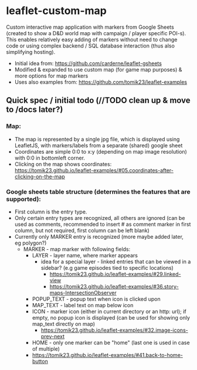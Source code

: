 # leaflet-custom-map
Custom interactive map application with markers from Google Sheets (created to show a D&D world map with campaign / player specific POI-s).
This enables relatively easy adding of markers without need to change code or using complex backend / SQL database interaction (thus also simplifying hosting).

- Initial idea from: https://github.com/carderne/leaflet-gsheets
- Modified & expanded to use custom map (for game map purposes) & more options for map markers
- Uses also examples from: https://github.com/tomik23/leaflet-examples

## Quick spec / initial todo (//TODO clean up & move to /docs later?)

### Map:
- The map is represented by a single jpg file, which is displayed using LeafletJS, with markers/labels from a separate (shared) google sheet
- Coordinates are simple 0:0 to x:y (depending on map image resolution) with 0:0 in bottomleft corner.
- Clicking on the map shows coordinates: https://tomik23.github.io/leaflet-examples/#05.coordinates-after-clicking-on-the-map

### Google sheets table structure (determines the features that are supported):
- First column is the entry type.
- Only certain entry types are recognized, all others are ignored (can be used as comments, recommended to insert # as comment marker in first column, but not required, first column can be left blank)
- Currently only MARKER entry is recognized (more maybe added later, eg polygon?)
	- MARKER - map marker with following fields:
		- LAYER - layer name, where marker appears
			- idea for a special layer - linked entries that can be viewed in a sidebar? (e.g game episodes tied to specific locations)
				- https://tomik23.github.io/leaflet-examples/#29.linked-view
				- https://tomik23.github.io/leaflet-examples/#36.story-maps-IntersectionObserver
		- POPUP_TEXT - popup text when icon is clicked upon
		- MAP_TEXT - label text on map below icon
		- ICON - marker icon (either in current directory or an http: url); if empty, no popup icon is displayed (can be used for showing only map_text directly on map)
			- https://tomik23.github.io/leaflet-examples/#32.image-icons-prev-next
		- HOME - only one marker can be "home" (last one is used in case of multiple)
		- https://tomik23.github.io/leaflet-examples/#41.back-to-home-button
			
